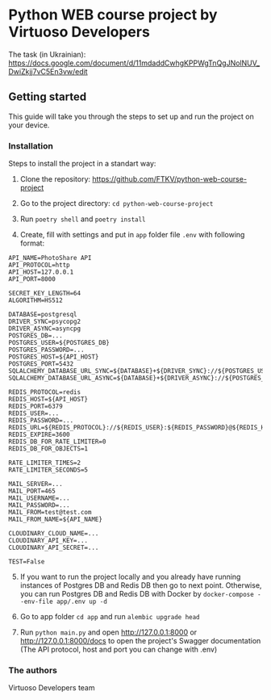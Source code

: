 # Python WEB course project by Virtuoso Developers

The task (in Ukrainian):
https://docs.google.com/document/d/11mdaddCwhgKPPWgTnQgJNolNUV_DwiZkjj7vC5En3vw/edit

## Getting started

This guide will take you through the steps to set up and run the project on your device.

### Installation

Steps to install the project in a standart way:

1. Clone the repository: https://github.com/FTKV/python-web-course-project

2. Go to the project directory: `cd python-web-course-project`

3. Run `poetry shell` and `poetry install`

4. Create, fill with settings and put in `app` folder file `.env` with following format:

```
API_NAME=PhotoShare API
API_PROTOCOL=http
API_HOST=127.0.0.1
API_PORT=8000

SECRET_KEY_LENGTH=64
ALGORITHM=HS512

DATABASE=postgresql
DRIVER_SYNC=psycopg2
DRIVER_ASYNC=asyncpg
POSTGRES_DB=...
POSTGRES_USER=${POSTGRES_DB}
POSTGRES_PASSWORD=...
POSTGRES_HOST=${API_HOST}
POSTGRES_PORT=5432
SQLALCHEMY_DATABASE_URL_SYNC=${DATABASE}+${DRIVER_SYNC}://${POSTGRES_USER}:${POSTGRES_PASSWORD}@${POSTGRES_HOST}:${POSTGRES_PORT}/${POSTGRES_DB}
SQLALCHEMY_DATABASE_URL_ASYNC=${DATABASE}+${DRIVER_ASYNC}://${POSTGRES_USER}:${POSTGRES_PASSWORD}@${POSTGRES_HOST}:${POSTGRES_PORT}/${POSTGRES_DB}

REDIS_PROTOCOL=redis
REDIS_HOST=${API_HOST}
REDIS_PORT=6379
REDIS_USER=...
REDIS_PASSWORD=...
REDIS_URL=${REDIS_PROTOCOL}://${REDIS_USER}:${REDIS_PASSWORD}@${REDIS_HOST}:${REDIS_PORT}
REDIS_EXPIRE=3600
REDIS_DB_FOR_RATE_LIMITER=0
REDIS_DB_FOR_OBJECTS=1

RATE_LIMITER_TIMES=2
RATE_LIMITER_SECONDS=5

MAIL_SERVER=...
MAIL_PORT=465
MAIL_USERNAME=...
MAIL_PASSWORD=...
MAIL_FROM=test@test.com
MAIL_FROM_NAME=${API_NAME}

CLOUDINARY_CLOUD_NAME=...
CLOUDINARY_API_KEY=...
CLOUDINARY_API_SECRET=...

TEST=False
```

5. If you want to run the project locally and you already have running instances of Postgres DB and Redis DB then go to next point. Otherwise, you can run Postgres DB and Redis DB with Docker by `docker-compose --env-file app/.env up -d`

6. Go to app folder `cd app` and run `alembic upgrade head`

7. Run `python main.py` and open http://127.0.0.1:8000 or http://127.0.0.1:8000/docs to open the project's Swagger documentation (The API protocol, host and port you can change with .env)

### The authors

Virtuoso Developers team
